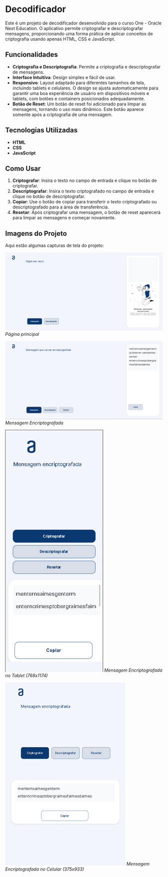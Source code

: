 # Decodificador

Este é um projeto de decodificador desenvolvido para o curso One - Oracle Next Education. O aplicativo permite criptografar e descriptografar mensagens, proporcionando uma forma prática de aplicar conceitos de criptografia usando apenas HTML, CSS e JavaScript.

## Funcionalidades

- **Criptografia e Descriptografia**: Permite a criptografia e descriptografar de mensagens.
- **Interface Intuitiva**: Design simples e fácil de usar.
- **Responsivo**: Layout adaptado para diferentes tamanhos de tela, incluindo tablets e celulares. O design se ajusta automaticamente para garantir uma boa experiência de usuário em dispositivos móveis e tablets, com botões e containers posicionados adequadamente.
- **Botão de Reset**: Um botão de reset foi adicionado para limpar as mensagens, tornando o uso mais dinâmico. Este botão aparece somente após a criptografia de uma mensagem.

## Tecnologias Utilizadas

- **HTML**
- **CSS**
- **JavaScript**

## Como Usar

1. **Criptografar**: Insira o texto no campo de entrada e clique no botão de criptografar.
2. **Descriptografar**: Insira o texto criptografado no campo de entrada e clique no botão de descriptografar.
3. **Copiar**: Use o botão de copiar para transferir o texto criptografado ou descriptografado para a área de transferência.
4. **Resetar**: Após criptografar uma mensagem, o botão de reset aparecerá para limpar as mensagens e começar novamente.

## Imagens do Projeto

Aqui estão algumas capturas de tela do projeto:

![Página principal](images/image1.png)
*Página principal*  

![Mensagem Encriptografada](images/Encriptografada.png)
*Mensagem Encriptografada*  

![Mensagem Encriptografada no Tablet (768x1174)](images/image3.png)
*Mensagem Encriptografada no Tablet (768x1174)*  

![Mensagem Encriptografada no Celular (375x933)](images/image4.png)
*Mensagem Encriptografada no Celular (375x933)*
